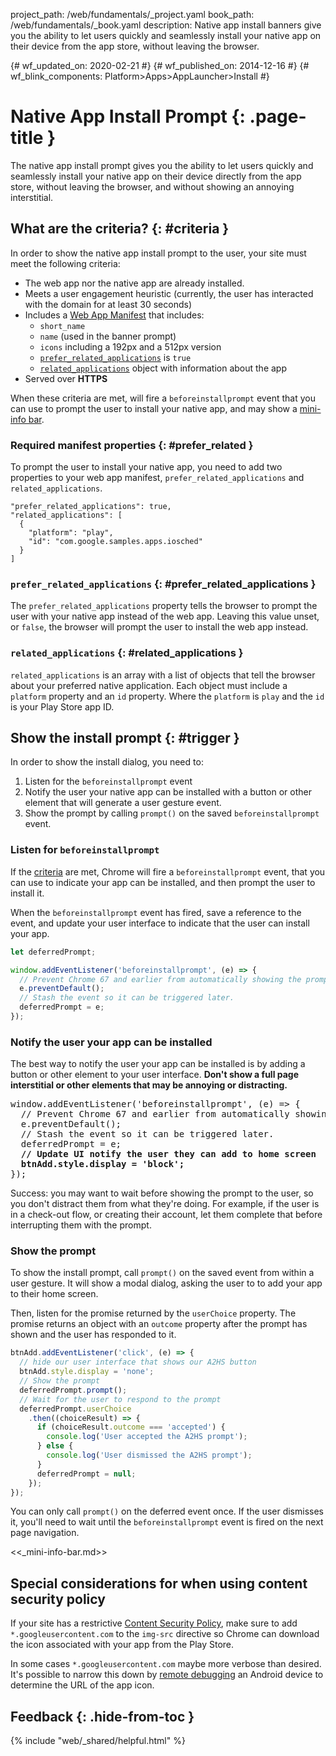 project_path: /web/fundamentals/_project.yaml
book_path: /web/fundamentals/_book.yaml
description: Native app install banners give you the ability to let users quickly and seamlessly install your native app on their device from the app store, without leaving the browser.

{# wf_updated_on: 2020-02-21 #}
{# wf_published_on: 2014-12-16 #}
{# wf_blink_components: Platform>Apps>AppLauncher>Install #}

# Native App Install Prompt {: .page-title }

The native app install prompt gives you the ability to let users quickly and
seamlessly install your native app on their device directly from the app store,
without leaving the browser, and without showing an annoying interstitial.

## What are the criteria? {: #criteria }

In order to show the native app install prompt to the user, your site must
meet the following criteria:

* The web app nor the native app are already installed.
* Meets a user engagement heuristic (currently, the user has interacted
  with the domain for at least 30 seconds)
* Includes a [Web App Manifest](https://web.dev/add-manifest) that includes:
    - `short_name`
    - `name` (used in the banner prompt)
    - `icons` including a 192px and a 512px version
    - [`prefer_related_applications`](#prefer_related) is `true`
    - [`related_applications`](#prefer_related) object with information
      about the app
* Served over **HTTPS**

When these criteria are met, will fire a `beforeinstallprompt` event that you
can use to prompt the user to install your native app, and may show a
[mini-info bar](#mini-info-bar).

### Required manifest properties {: #prefer_related }

To prompt the user to install your native app, you need to add two properties
to your web app manifest, `prefer_related_applications` and
`related_applications`.

    "prefer_related_applications": true,
    "related_applications": [
      {
        "platform": "play",
        "id": "com.google.samples.apps.iosched"
      }
    ]

### `prefer_related_applications` {: #prefer_related_applications }

The `prefer_related_applications` property tells the browser to prompt the
user with your native app instead of the web app. Leaving this value unset,
or `false`, the browser will prompt the user to install the web app instead.

### `related_applications` {: #related_applications }

`related_applications` is an array with a list of objects that tell the
browser about your preferred native application. Each object must include
a `platform` property and an `id` property. Where the `platform` is `play`
and the `id` is your Play Store app ID.

## Show the install prompt {: #trigger }

In order to show the install dialog, you need to:

1. Listen for the `beforeinstallprompt` event
1. Notify the user your native app can be installed with a button or other
   element that will generate a user gesture event.
1. Show the prompt by calling `prompt()` on the saved `beforeinstallprompt`
   event.

### Listen for `beforeinstallprompt`

If the [criteria](#criteria) are met, Chrome will fire a `beforeinstallprompt`
event, that you can use to indicate your app can be installed, and then prompt
the user to install it.

When the `beforeinstallprompt` event has fired, save a reference to the event,
and update your user interface to indicate that the user can install your app.

```js
let deferredPrompt;

window.addEventListener('beforeinstallprompt', (e) => {
  // Prevent Chrome 67 and earlier from automatically showing the prompt
  e.preventDefault();
  // Stash the event so it can be triggered later.
  deferredPrompt = e;
});
```

### Notify the user your app can be installed

The best way to notify the user your app can be installed is by adding a button
or other element to your user interface. **Don't show a full page interstitial
or other elements that may be annoying or distracting.**

<pre class="prettyprint">
window.addEventListener('beforeinstallprompt', (e) => {
  // Prevent Chrome 67 and earlier from automatically showing the prompt
  e.preventDefault();
  // Stash the event so it can be triggered later.
  deferredPrompt = e;
  <strong>// Update UI notify the user they can add to home screen
  btnAdd.style.display = 'block';</strong>
});
</pre>

Success: you may want to wait before showing the prompt to the user,
so you don't distract them from what they're doing. For example, if the user
is in a check-out flow, or creating their account, let them complete that
before interrupting them with the prompt.

### Show the prompt

To show the install prompt, call `prompt()` on the saved event
from within a user gesture. It will show a modal dialog, asking the user
to to add your app to their home screen.

Then, listen for the promise returned by the `userChoice` property. The
promise returns an object with an `outcome` property after the prompt has
shown and the user has responded to it.

```js
btnAdd.addEventListener('click', (e) => {
  // hide our user interface that shows our A2HS button
  btnAdd.style.display = 'none';
  // Show the prompt
  deferredPrompt.prompt();
  // Wait for the user to respond to the prompt
  deferredPrompt.userChoice
    .then((choiceResult) => {
      if (choiceResult.outcome === 'accepted') {
        console.log('User accepted the A2HS prompt');
      } else {
        console.log('User dismissed the A2HS prompt');
      }
      deferredPrompt = null;
    });
});
```

You can only call `prompt()` on the deferred event once. If the user dismisses
it, you'll need to wait until the `beforeinstallprompt` event is fired on
the next page navigation.

<<_mini-info-bar.md>>

## Special considerations for when using content security policy

If your site has a restrictive [Content Security Policy](/web/fundamentals/security/csp/),
make sure to add `*.googleusercontent.com` to the `img-src` directive so Chrome
can download the icon associated with your app from the Play Store.

In some cases `*.googleusercontent.com` maybe more verbose than desired. It's
possible to narrow this down by [remote debugging](/web/tools/chrome-devtools/remote-debugging/)
an Android device to determine the URL of the app icon.


## Feedback {: .hide-from-toc }

{% include "web/_shared/helpful.html" %}

<div class="clearfix"></div>
